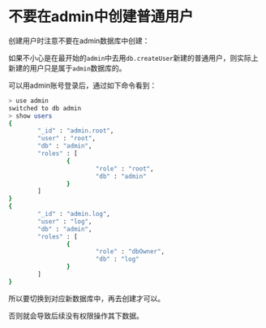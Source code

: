# 不要在admin中创建普通用户

创建用户时注意不要在admin数据库中创建：

如果不小心是在最开始的`admin`中去用`db.createUser`新建的普通用户，则实际上新建的用户只是属于`admin`数据库的。

可以用admin账号登录后，通过如下命令看到：

```bash
> use admin
switched to db admin
> show users
{
        "_id" : "admin.root",
        "user" : "root",
        "db" : "admin",
        "roles" : [
                {
                        "role" : "root",
                        "db" : "admin"
                }
        ]
}
{
        "_id" : "admin.log",
        "user" : "log",
        "db" : "admin",
        "roles" : [
                {
                        "role" : "dbOwner",
                        "db" : "log"
                }
        ]
}
```

所以要切换到对应新数据库中，再去创建才可以。

否则就会导致后续没有权限操作其下数据。
